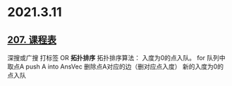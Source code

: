 2021.3.11
===========================
[207. 课程表](https://leetcode-cn.com/problems/course-schedule/)
------------------------------------
深搜或广搜 打标签  OR __拓扑排序__
拓扑排序算法：
入度为0的点入队。
for 
    队列中取点A
    push A into AnsVec
    删除点A对应的边（删对应点入度）
    新的入度为0的点入队